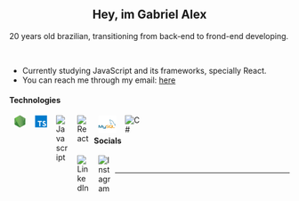 <h2 align="center">Hey, im Gabriel Alex</h2>

20 years old brazilian, transitioning from back-end to frond-end developing.

<br />

* Currently studying JavaScript and its frameworks, specially React.
* You can reach me through my email: [here](gabrielalex2002@outlook.com)

<h4 align="start">Technologies</h4>

[<img align="left" alt="NodeJs" width="22px" src="https://raw.githubusercontent.com/github/explore/80688e429a7d4ef2fca1e82350fe8e3517d3494d/topics/nodejs/nodejs.png" style="margin: 0 8px 0 8px"/>][node]
[<img align="left" alt="Typescript" width="22px" src="https://raw.githubusercontent.com/devicons/devicon/master/icons/typescript/typescript-original.svg" style="margin: 0 8px 0 8px"/>][typescript]
[<img align="left" alt="Javascript" width="22px" src="https://logodownload.org/wp-content/uploads/2022/04/javascript-logo-1.png" style="margin: 0 8px 0 8px"/>][javascript]
[<img align="left" alt="React" width="22px" src="https://w7.pngwing.com/pngs/235/872/png-transparent-react-computer-icons-redux-javascript-others-logo-symmetry-nodejs-thumbnail.png" style="margin: 0 8px 0 8px"/>][react]
[<img align="left" alt="MySQL" width="32px" src="https://raw.githubusercontent.com/devicons/devicon/master/icons/mysql/mysql-original-wordmark.svg" style="margin: 0 8px 0 8px"/>][mysql]
[<img align="left" alt="C#" width="32px" src="https://cdn-icons-png.flaticon.com/512/6132/6132221.png" style="margin: 0 8px 0 8px"/>][c#]

<br />

<h4>Socials</h4>

[<img align="left" alt="LinkedIn" width="22px" src="https://cdn.jsdelivr.net/npm/simple-icons@v3/icons/linkedin.svg" style="margin: 0 8px 0 8px"/>][linkedin]
[<img align="left" alt="Instagram" width="22px" src="https://cdn.jsdelivr.net/npm/simple-icons@v3/icons/instagram.svg" style="margin: 0 8px 0 8px"/>][instagram]

<br />
<hr />

[linkedin]: https://www.linkedin.com/in/gabriel-alex-0a2551208/
[instagram]: https://www.instagram.com/al_eek/

[typescript]: https://www.typescriptlang.org/
[mysql]: https://www.mysql.com/
[node]: https://nodejs.org
[c#]: https://learn.microsoft.com/en-us/dotnet/csharp/
[javascript]: https://www.javascript.com/
[react]: https://reactjs.org/

